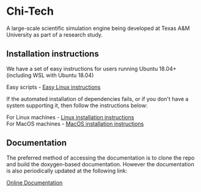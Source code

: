 # Chi-Tech #

A large-scale scientific simulation engine being developed at Texas A&M University 
as part of a research study.

## Installation instructions

We have a set of easy instructions for users running Ubuntu 18.04+ (including WSL
with Ubuntu 18.04)

Easy scripts - [Easy Linux instructions](CHI_DOC/Install_ubuntu_easy.md)

If the automated installation of dependencies fails, or if you don't have a system
supporting it, then follow the instructions below: 

For Linux machines - [Linux installation instructions](CHI_DOC/Install_linux.md)  
For MacOS machines - [MacOS installation instructions](CHI_DOC/Install_macos.md)

## Documentation

The preferred method of accessing the documentation is to clone the repo and
build the doxygen-based documentation. However the documentation
is also periodically updated at the following link:

[Online Documentation](https://chi-tech.github.io)

